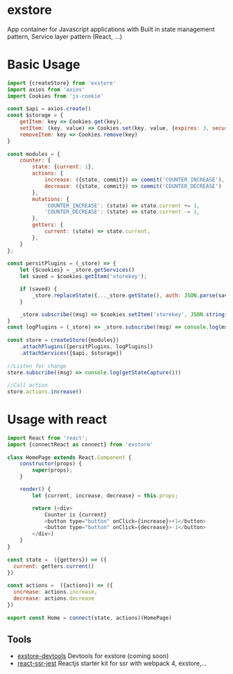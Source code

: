 # exstore
App container for Javascript applications with Built in state management pattern, Service layer pattern (React, ...)

# Basic Usage
```javascript
import {createStore} from 'exstore'
import axios from 'axios'
import Cookies from 'js-cookie'
 
const $api = axios.create()
const $storage = {
    getItem: key => Cookies.get(key),
    setItem: (key, value) => Cookies.set(key, value, {expires: 3, secure: true}),
    removeItem: key => Cookies.remove(key)
}
 
const modules = {
    counter: {
        state: {current: 1},
        actions: {
            increase: ({state, commit}) => commit('COUNTER_INCREASE'),
            decrease: ({state, commit}) => commit('COUNTER_DECREASE')
        },
        mutations: {
            'COUNTER_INCREASE': (state) => state.current += 1,
            'COUNTER_DECREASE': (state) => state.current -= 1,
        },
        getters: {
            current: (state) => state.current,
        },
    }
};
 
const persitPlugins = (_store) => {
    let {$cookies} = _store.getServices()
    let saved = $cookies.getItem('storekey');

    if (saved) {
        _store.replaceState({..._store.getState(), auth: JSON.parse(saved)})
    }

    _store.subscribe((msg) => $cookies.setItem('storekey', JSON.stringify(_store.getState().auth)))
}
const logPlugins = (_store) => _store.subscribe((msg) => console.log(msg))
 
const store = createStore({modules})
    .attachPlugins([persitPlugins, logPlugins])
    .attachServices({$api, $storage})
 
//Listen for change
store.subscribe((msg) => console.log(getStateCapture()))
 
//Call action
store.actions.increase()
```

# Usage with react
```javascript
import React from 'react';
import {connectReact as connect} from 'exstore'
 
class HomePage extends React.Component {
    constructor(props) {
        super(props);
    }

    render() {
        let {current, increase, decrease} = this.props;

        return (<div>
            Counter is {current}
            <button type="button" onClick={increase}>+1</button>
            <button type="button" onClick={decrease}>-1</button>
        </div>)
    }
}
 
const state =  ({getters}) => ({
  current: getters.current()
})
 
const actions =  ({actions}) => ({
  increase: actions.increase,
  decrease: actions.decrease
})
 
export const Home = connect(state, actions)(HomePage)
```

## Tools
- [exstore-devtools](https://github.com/nnquangit/exstore-devtools) Devtools for exstore (coming soon)
- [react-ssr-jest](https://github.com/nnquangit/react-ssr-jest) Reactjs starter kit for ssr with webpack 4, exstore,...

